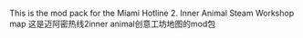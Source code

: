 This is the mod pack for the Miami Hotline 2. Inner Animal Steam Workshop map
这是迈阿密热线2inner animal创意工坊地图的mod包

